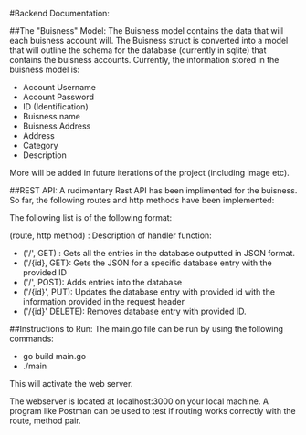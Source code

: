 #Backend Documentation: 

##The "Buisness" Model: 
The Buisness model contains the data that will each buisness account will.
The Buisness struct is converted into a model that will outline the schema 
for the database (currently in sqlite) that contains the buisness accounts. 
Currently, the information stored in the buisness model is: 

- Account Username
- Account Password
- ID (Identification) 
- Buisness name
- Buisness Address
- Address
- Category
- Description 

More will be added in future iterations of the project (including image etc). 

##REST API: 
A rudimentary Rest API has been implimented for the buisness. So far, the following 
routes and http methods have been implemented: 

The following list is of the following format: 

(route, http method) : Description of handler function: 

- ('/', GET) : Gets all the entries in the database outputted in JSON format. 
- ('/{id}, GET}: Gets the JSON for a specific database entry with the provided ID
- ('/', POST): Adds entries into the database
- ('/{id}', PUT): Updates the database entry with provided id with the information provided in the request header
- ('/{id}' DELETE): Removes database entry with provided ID. 

##Instructions to Run: 
The main.go file can be run by using the following commands: 
- go build main.go 
- ./main

This will activate the web server. 

The webserver is located at localhost:3000 on your local machine. A program like Postman can be 
used to test if routing works correctly with the route, method pair. 
